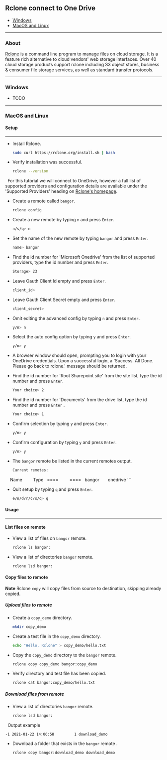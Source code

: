 ## Rclone connect to One Drive


- [Windows](#windows)
- [MacOS and Linux](#macos-and-linux)

---

### About

[Rclone](https://rclone.org/) is a command line program to manage files on cloud storage. It is a feature rich alternative to cloud vendors' web storage interfaces. Over 40 cloud storage products support rclone including S3 object stores, business & consumer file storage services, as well as standard transfer protocols.

---

### Windows

- TODO

---

### MacOS and Linux

#### Setup
---

- Install Rclone.


    ```sh
    sudo curl https://rclone.org/install.sh | bash
    ```


- Verify installation was successful.    


    ```sh
    rclone --version
    ```

 
For this tutorial we will connect to OneDrive, however a full list of supported providers and configuration details are available under the 'Supported Providers' heading on [Rclone's homepage](https://rclone.org/).

- Create a remote called `bangor`.


    ```sh
    rclone config
    ```


- Create a new remote by typing `n` and press `Enter`.


    ```sh
    n/s/q> n
    ```


- Set the name of the new remote by typing `bangor` and press `Enter`.


    ```sh
    name> bangor
    ```


- Find the id number for 'Microsoft Onedrive' from the list of supported providers, type the id number and press `Enter`.


    ```sh
    Storage> 23
    ```

- Leave Oauth Client Id empty and press `Enter`.


    ```sh
    client_id>
    ```

- Leave Oauth Client Secret empty and press `Enter`.


    ```sh
    client_secret>
    ```


- Omit editing the advanced config by typing `n` and press `Enter`.


    ```sh
    y/n> n
    ```


- Select the auto config option by typing `y` and press `Enter`.    


    ```sh
    y/n> y
    ```


- A browser window should open, prompting you to login with your OneDrive credentials. Upon a successful login, a 'Success. All Done. Please go back to rclone.' message should be returned.
- Find the id number for 'Root Sharepoint site' from the site list, type the id number and press `Enter`.


    ```sh
    Your choice> 2
    ```


- Find the id number for 'Documents' from the drive list, type the id number and press `Enter` .


    ```sh
    Your choice> 1
    ```


- Confirm selection by typing `y` and press `Enter`.


    ```sh
    y/n> y
    ```


- Confirm configuration by typing `y` and press `Enter`.


    ```sh
    y/n> y
    ```


- The `bangor` remote be listed in the current remotes output.  


    ```sh
    Current remotes:
  
    Name         Type
    ====         ====
    bangor       onedrive
    ```


- Quit setup by typing `q` and press `Enter`.    


    ```sh
    e/n/d/r/c/s/q> q
    ```


#### Usage

---

#### List files on remote
- View a list of files on `bangor` remote.


    ```sh
    rclone ls bangor:
    ```


- View a list of directories `bangor` remote.


    ```sh
    rclone lsd bangor:
    ```


#### Copy files to remote

**Note** Rclone `copy` will copy files from source to destination, skipping already copied.

##### Upload files to remote

- Create a `copy_demo` directory.


    ```sh
    mkdir copy_demo
    ```


- Create a test file in the `copy_demo` directory.


    ```sh
    echo "Hello, Rclone" > copy_demo/hello.txt
    ```


- Copy the `copy_demo` directory to the `bangor` remote.


    ```sh
    rclone copy copy_demo bangor:copy_demo
    ```


- Verify directory and test file has been copied.


    ```sh
    rclone cat bangor:copy_demo/hello.txt
    ```


##### Download files from remote

- View a list of directories `bangor` remote.


    ```sh
    rclone lsd bangor:
    ```

    Output example    

    -1 2021-01-22 14:06:58         1 download_demo


- Download a folder that exists in the `bangor` remote .


    ```sh
    rclone copy bangor:download_demo download_demo
    ```
